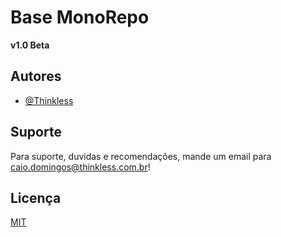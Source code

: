 # Base MonoRepo
**v1.0 Beta**
## Autores

- [@Thinkless](https://www.github.com/Thinkless-Soft-House)


## Suporte

Para suporte, duvidas e recomendações, mande um email para caio.domingos@thinkless.com.br!


## Licença

[MIT](https://choosealicense.com/licenses/mit/)